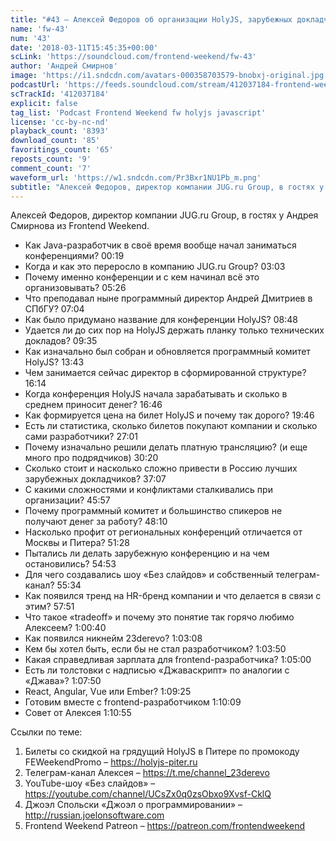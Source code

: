 ```yaml
---
title: "#43 – Алексей Федоров об организации HolyJS, зарубежных докладчиках и конференционном бизнесе"
name: 'fw-43'
num: '43'
date: '2018-03-11T15:45:35+00:00'
scLink: 'https://soundcloud.com/frontend-weekend/fw-43'
author: 'Андрей Смирнов'
image: 'https://i1.sndcdn.com/avatars-000358703579-bnobxj-original.jpg'
podcastUrl: 'https://feeds.soundcloud.com/stream/412037184-frontend-weekend-fw-43.m4a'
scTrackId: '412037184'
explicit: false
tag_list: 'Podcast Frontend Weekend fw holyjs javascript'
license: 'cc-by-nc-nd'
playback_count: '8393'
download_count: '85'
favoritings_count: '65'
reposts_count: '9'
comment_count: '7'
waveform_url: 'https://w1.sndcdn.com/Pr3Bxr1NU1Pb_m.png'
subtitle: "Алексей Федоров, директор компании JUG.ru Group, в гостях у Андрея Смирнова из Frontend Weekend.  "
---
```

Алексей Федоров, директор компании JUG.ru Group, в гостях у Андрея Смирнова из Frontend Weekend.  

- Как Java-разработчик в своё время вообще начал заниматься конференциями? <timecode sec="19">00:19</timecode>
- Когда и как это переросло в компанию JUG.ru Group? <timecode sec="183">03:03</timecode>
- Почему именно конференции и с кем начинал всё это организовывать? <timecode sec="326">05:26</timecode>
- Что преподавал ныне программный директор Андрей Дмитриев в СПбГУ? <timecode sec="424">07:04</timecode>
- Как было придумано название для конференции HolyJS? <timecode sec="528">08:48</timecode>
- Удается ли до сих пор на HolyJS держать планку только технических докладов? <timecode sec="575">09:35</timecode>
- Как изначально был собран и обновляется программный комитет HolyJS? <timecode sec="823">13:43</timecode>
- Чем занимается сейчас директор в сформированной структуре? <timecode sec="974">16:14</timecode>
- Когда конференция HolyJS начала зарабатывать и сколько в среднем приносит денег? <timecode sec="1006">16:46</timecode>
- Как формируется цена на билет HolyJS и почему так дорого? <timecode sec="1186">19:46</timecode>
- Есть ли статистика, сколько билетов покупают компании и сколько сами разработчики? <timecode sec="1621">27:01</timecode>
- Почему изначально решили делать платную трансляцию? (и еще много про подрядчиков) <timecode sec="1820">30:20</timecode>
- Сколько стоит и насколько сложно привести в Россию лучших зарубежных докладчиков? <timecode sec="2227">37:07</timecode>
- С какими сложностями и конфликтами сталкивались при организации? <timecode sec="2757">45:57</timecode> 
- Почему программный комитет и большинство спикеров не получают денег за работу? <timecode sec="2890">48:10</timecode>
- Насколько профит от региональных конференций отличается от Москвы и Питера? <timecode sec="3088">51:28</timecode>
- Пытались ли делать зарубежную конференцию и на чем остановились? <timecode sec="3293">54:53</timecode>
- Для чего создавались шоу «Без слайдов» и собственный телеграм-канал? <timecode sec="3334">55:34</timecode>
- Как появился тренд на HR-бренд компании и что делается в связи с этим? <timecode sec="3471">57:51</timecode>
- Что такое «tradeoff» и почему это понятие так горячо любимо Алексеем? <timecode sec="3640">1:00:40</timecode>
- Как появился никнейм 23derevo? <timecode sec="3788">1:03:08</timecode>
- Кем бы хотел быть, если бы не стал разработчиком? <timecode sec="3830">1:03:50</timecode>
- Какая справедливая зарплата для frontend-разработчика? <timecode sec="3900">1:05:00</timecode>
- Есть ли толстовки с надписью «Джаваскрипт» по аналогии с «Джава»? <timecode sec="4070">1:07:50</timecode>
- React, Angular, Vue или Ember? <timecode sec="4165">1:09:25</timecode>
- Готовим вместе с frontend-разработчиком <timecode sec="4209">1:10:09</timecode>
- Совет от Алексея <timecode sec="4255">1:10:55</timecode>

Ссылки по теме:
1) Билеты со скидкой на грядущий HolyJS в Питере по промокоду FEWeekendPromo – https://holyjs-piter.ru
2) Телеграм-канал Алексея – https://t.me/channel_23derevo
3) YouTube-шоу «Без слайдов» – https://youtube.com/channel/UCsZx0q0zsObxo9Xvsf-CklQ
4) Джоэл Спольски «Джоэл о программировании» – http://russian.joelonsoftware.com
5) Frontend Weekend Patreon – https://patreon.com/frontendweekend
